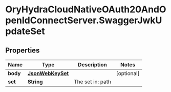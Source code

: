 # OryHydraCloudNativeOAuth20AndOpenIdConnectServer.SwaggerJwkUpdateSet

## Properties
Name | Type | Description | Notes
------------ | ------------- | ------------- | -------------
**body** | [**JsonWebKeySet**](JsonWebKeySet.md) |  | [optional] 
**set** | **String** | The set in: path | 


